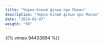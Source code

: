 ```yaml
---
title: "Чорно-білий фільм про Малин"
description: "Чорно-білий фільм про Малин"
date: "2014-05-07"
weight: "90"
---
```


{{% vimeo 94403894 %}}
